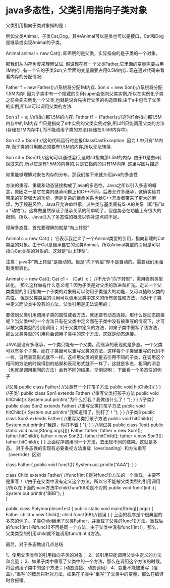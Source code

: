 # java多态性，父类引用指向子类对象
父类引用指向子类对象指的是：

例如父类Animal，子类Cat,Dog。其中Animal可以是类也可以是接口，Cat和Dog是继承或实现Animal的子类。

Animal animal = new Cat(); 
即声明的是父类，实际指向的是子类的一个对象。

那我们从内存角度来理解试试. 
假设现在有一个父类Father,它里面的变量需要占用1M内存. 
有一个它的子类Son,它里面的变量需要占用0.5M内存. 
现在通过代码来看看内存的分配情况:

Father f = new Father();//系统将分配1M内存.
Son s = new Son();//系统将分配1.5M内存!
因为子类中有一个隐藏的引用super会指向父类实例,所以在实例化子类之前会先实例化一个父类,也就是说会先执行父类的构造函数.由于s中包含了父类的实例,所以s可以调用父类的方法.

Son s1 = s; //s1指向那1.5M的内存.
Father f1 = (Father)s;//这时f1会指向那1.5M内存中的1M内存
f1只是指向了s中实例的父类实例对象,所以f1只能调用父类的方法(存储在1M内存中),而不能调用子类的方法(存储在0.5M内存中).

Son s2 = (Son)f;//这句代码运行时会报ClassCastException.
因为 f 中只有1M内存,而子类的引用都必须要有1.5M的内存,所以无法转换.

Son s3 = (Son)f1;//这句可以通过运行,这时s3指向那1.5M的内存.
由于f1是由s转换过来的,所以它是有1.5M的内存的,只是它指向的只有1M内存. 
这里写图片描述

如果能够理解对象在内存的分布，那我们接下来就介绍java的多态性

方法的重写、重载和动态链接构成了java的多态性。Java之所以引入多态的概念，原因之一是它在类的继承问题上和C++不同，后者允许多继承，这确实给其带来的非常强大的功能，但是复杂的继承关系也给C++开发者带来了更大的麻烦，为了规避风险，Java只允许单继承，派生类与基类间有IS-A的关系（即“猫”is a “动物”）。这样做虽然保证了继承关系的简单明了，但是势必在功能上有很大的限制，所以，Java引入了多态性的概念以弥补这点的不足。

理解多态性，首先要理解的就是“向上转型”

Animal c = new Cat()； 
它表示我定义了一个Animal类型的引用，指向新建的Cat类型的对象。由于Cat是继承自它的父类Animal，所以Animal类型的引用是可以指向Cat类型的对象的。这就是“向上转型”。

注意：java中“向上转型”是自动的。但是“向下转型”却不是自动的。需要我们用强制类型转化。

Animal c = new Cat();
Cat c1 = （Cat）c；    //不允许“向下转型”，需用强制类型转化。
那么这样做有什么意义呢？因为子类是对父类的改进和扩充。定义一个父类类型的引用指向一个子类的对象既可以使用子类强大的功能，又可以抽取父类的共性。 但是父类类型的引用可以调用父类中定义的所有属性和方法，而对于子类中定义而父类中没有的方法，父类引用是无法调用的；

要做到父类引用调用子类的属性或者方法，就还要有动态连接。那什么是动态链接呢？当父类中的一个方法只有在父类中定义而在子类中没有被重写的情况下，才可以被父类类型的引用调用； 对于父类中定义的方法，如果子类中重写了该方法，那么父类类型的引用将会调用子类中的这个方法，这就是动态连接。

JAVA里没有多继承，一个类只能有一个父类。而继承的表现就是多态。一个父类可以有多个子类，而在子类里可以重写父类的方法，这样每个子类里重写的代码不一样，自然表现形式就不一样。这样用父类的变量去引用不同的子类，在调用这个相同的方法的时候得到的结果和表现形式就不一样了，这就是多态，相同的消息（也就是调用相同的方法）会有不同的结果。举例说明： 
下面看一个多态性的例子

//父类 
public class Father{ 
    //父类有一个打孩子方法 
    public void hitChild(){ 
    } 
} 
//子类1 
public class Son1 extends Father{ 
    //重写父类打孩子方法 
    public void hitChild(){ 
      System.out.println("为什么打我？我做错什么了！"); 
    } 
} 
//子类2 
public class Son2 extends Father{ 
    //重写父类打孩子方法 
    public void hitChild(){ 
      System.out.println("我知道错了，别打了！"); 
    } 
} 
//子类3 
public class Son3 extends Father{ 
    //重写父类打孩子方法 
    public void hitChild(){ 
      System.out.println("我跑，你打不着！"); 
    } 
} 
//测试类 
public class Test{ 
    public static void main(String args[]){ 
      Father father; 
      father = new Son1(); 
      father.hitChild(); 
      father = new Son2(); 
      father.hitChild(); 
      father = new Son3(); 
      father.hitChild(); 
    } 
} 
上面程序调用同一个方法，去出现不同的结果。这就是多态。 
对于多态性的实现有必要重视方法重载（overloading）和方法重写（override）区别

class Father{ 
    public void func1(){ 
       System.out.println("AAA"); 
    } 
} 

class Child extends Father{ 
    //func1(int i)是对func1()方法的一个重载，主要不是重写！
    //由于在父类中没有定义这个方法，所以它不能被父类类型的引用调用 
    //所以在下面的main方法中child.func1(68)是不对的 
    public void func1(int i){ 
        System.out.println("BBB"); 
    }  
} 

public class PolymorphismTest { 
    public static void main(String[] args) { 
        Father child = new Child(); 
        child.func1(68);//错误
    } 
} 
上面的程序是个很典型的多态的例子。子类Child继承了父类Father，并重载了父类的func1()方法。重载后的func1(int i)和func1()不再是同一个方法，由于父类中没有func1(int i)，那么，父类类型的引用child就不能调用func1(int i)方法。

最后，对于多态做出几点总结

1、使用父类类型的引用指向子类的对象； 
2、该引用只能调用父类中定义的方法和变量； 
3、如果子类中重写了父类中的一个方法，那么在调用这个方法的时候，将会调用子类中的这个方法；（动态连接、动态调用） 
4、变量不能被重写（覆盖），”重写“的概念只针对方法，如果在子类中”重写“了父类中的变量，那么在编译时会报错。
